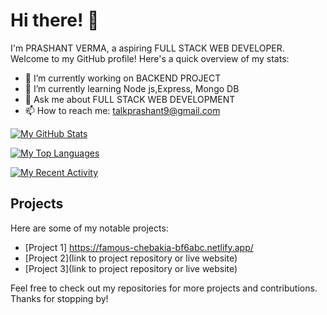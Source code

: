 <!-- Title -->
# Hi there! 👋

<!-- Introduction -->
I'm PRASHANT VERMA, a aspiring FULL STACK WEB DEVELOPER. Welcome to my GitHub profile! Here's a quick overview of my stats:

<!-- Current Status -->
- 🔭 I’m currently working on BACKEND PROJECT 
- 🌱 I’m currently learning Node js,Express, Mongo DB
- 💬 Ask me about FULL STACK WEB DEVELOPMENT
- 📫 How to reach me: talkprashant9@gmail.com

<!-- GitHub Stats -->
[![My GitHub Stats](https://github-readme-stats.vercel.app/api?username=prashant9191&count_private=true&show_icons=true&theme=radical)](https://github.com/prashant9191/github-readme-stats)

<!-- Top Languages -->
[![My Top Languages](https://github-readme-stats.vercel.app/api/top-langs/?username=prashant9191&langs_count=8&theme=radical)](https://github.com/prashant9191/github-readme-stats)

<!-- Recent Activity -->
[![My Recent Activity](https://activity-graph.herokuapp.com/graph?username=prashant9191&theme=rogue)](https://github.com/prashant9191/github-readme-activity-graph)

<!-- Projects -->
## Projects

Here are some of my notable projects:

- [Project 1] https://famous-chebakia-bf6abc.netlify.app/
- [Project 2](link to project repository or live website)
- [Project 3](link to project repository or live website)

Feel free to check out my repositories for more projects and contributions. Thanks for stopping by!
